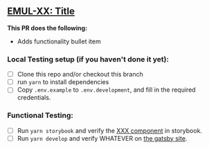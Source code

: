 ## [EMUL-XX: Title](https://fourkitchens.atlassian.net/browse/EMUL-XX)

**This PR does the following:**
- Adds functionality bullet item

### Local Testing setup (if you haven't done it yet):
- [ ] Clone this repo and/or checkout this branch
- [ ] run `yarn` to install dependencies
- [ ] Copy `.env.example` to `.env.development`, and fill in the required credentials.

### Functional Testing:
- [ ] Run `yarn storybook` and verify the [XXX component](http://localhost:6006/?path=/story/organization-navigation--primary) in storybook.
- [ ] Run `yarn develop` and verify WHATEVER on [the gatsby site](http://localhost:8000/).

<!--
**Notes:**
- Verify the functionality is working with translations.
- Verify other pages are not affected by the branch
-->
